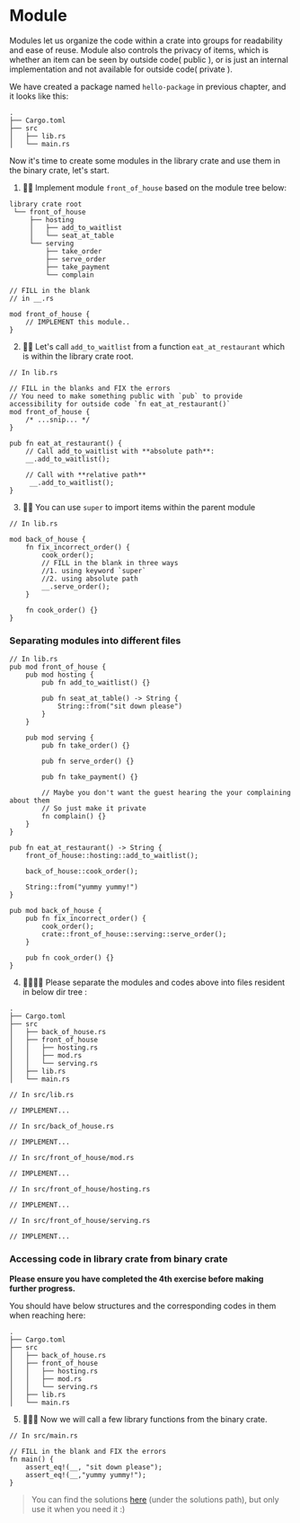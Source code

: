 # Module
Modules let us organize the code within a crate into groups for readability and ease of reuse. Module also controls the privacy of items, which is whether an item can be seen by outside code( public ), or is just an internal implementation and not available for outside code( private ).


We have created a package named `hello-package` in previous chapter, and it looks like this:
```shell
.
├── Cargo.toml
├── src
│   ├── lib.rs
│   └── main.rs
```

Now it's time to create some modules in the library crate and use them in the binary crate, let's start.

1. 🌟🌟 Implement module `front_of_house` based on the module tree below:
```shell
library crate root
 └── front_of_house
     ├── hosting
     │   ├── add_to_waitlist
     │   └── seat_at_table
     └── serving
         ├── take_order
         ├── serve_order
         ├── take_payment
         └── complain
```

```rust,editable
// FILL in the blank
// in __.rs

mod front_of_house {
    // IMPLEMENT this module..
}
```


2. 🌟🌟 Let's call `add_to_waitlist` from a function `eat_at_restaurant` which is within the library crate root.

```rust,editable
// In lib.rs

// FILL in the blanks and FIX the errors
// You need to make something public with `pub` to provide accessibility for outside code `fn eat_at_restaurant()`
mod front_of_house {
    /* ...snip... */
}

pub fn eat_at_restaurant() {
    // Call add_to_waitlist with **absolute path**:
    __.add_to_waitlist();

    // Call with **relative path** 
     __.add_to_waitlist();
}
```

3. 🌟🌟 You can use `super` to import items within the parent module
```rust,editable
// In lib.rs

mod back_of_house {
    fn fix_incorrect_order() {
        cook_order();
        // FILL in the blank in three ways
        //1. using keyword `super`
        //2. using absolute path
        __.serve_order();
    }

    fn cook_order() {}
}
```


### Separating modules into different files
```rust,editable
// In lib.rs
pub mod front_of_house {
    pub mod hosting {
        pub fn add_to_waitlist() {}

        pub fn seat_at_table() -> String {
            String::from("sit down please")
        }
    }

    pub mod serving {
        pub fn take_order() {}

        pub fn serve_order() {}

        pub fn take_payment() {}

        // Maybe you don't want the guest hearing the your complaining about them
        // So just make it private
        fn complain() {} 
    }
}

pub fn eat_at_restaurant() -> String {
    front_of_house::hosting::add_to_waitlist();
    
    back_of_house::cook_order();

    String::from("yummy yummy!")
}

pub mod back_of_house {
    pub fn fix_incorrect_order() {
        cook_order();
        crate::front_of_house::serving::serve_order();
    }

    pub fn cook_order() {}
}
```

4. 🌟🌟🌟🌟 Please separate the modules and codes above into files resident in below dir tree :
```shell
.
├── Cargo.toml
├── src
│   ├── back_of_house.rs
│   ├── front_of_house
│   │   ├── hosting.rs
│   │   ├── mod.rs
│   │   └── serving.rs
│   ├── lib.rs
│   └── main.rs
```

```rust,editable
// In src/lib.rs

// IMPLEMENT...
```

```rust,editable
// In src/back_of_house.rs

// IMPLEMENT...
```


```rust,editable
// In src/front_of_house/mod.rs

// IMPLEMENT...
```

```rust,editable
// In src/front_of_house/hosting.rs

// IMPLEMENT...
```

```rust,editable
// In src/front_of_house/serving.rs

// IMPLEMENT...
```

### Accessing code in library crate from binary crate
**Please ensure you have completed the 4th exercise before making further progress.**

You should have below structures and the corresponding codes in them when reaching here: 
```shell
.
├── Cargo.toml
├── src
│   ├── back_of_house.rs
│   ├── front_of_house
│   │   ├── hosting.rs
│   │   ├── mod.rs
│   │   └── serving.rs
│   ├── lib.rs
│   └── main.rs
```

5. 🌟🌟🌟 Now we will call a few library functions from the binary crate.

```rust,editable
// In src/main.rs

// FILL in the blank and FIX the errors
fn main() {
    assert_eq!(__, "sit down please");
    assert_eq!(__,"yummy yummy!");
}
```

> You can find the solutions [here](https://github.com/sunface/rust-by-practice/blob/master/solutions/crate-module/module.md) (under the solutions path), but only use it when you need it :)
